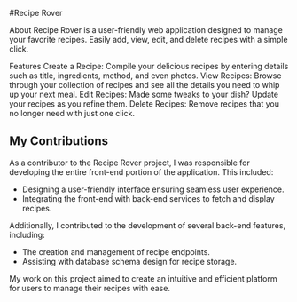 #Recipe Rover

About
Recipe Rover is a user-friendly web application designed to manage your favorite recipes. Easily add, view, edit, and delete recipes with a simple click.

Features
Create a Recipe: Compile your delicious recipes by entering details such as title, ingredients, method, and even photos.
View Recipes: Browse through your collection of recipes and see all the details you need to whip up your next meal.
Edit Recipes: Made some tweaks to your dish? Update your recipes as you refine them.
Delete Recipes: Remove recipes that you no longer need with just one click.

## My Contributions
As a contributor to the Recipe Rover project, I was responsible for developing the entire front-end portion of the application. This included:
- Designing a user-friendly interface ensuring seamless user experience.
- Integrating the front-end with back-end services to fetch and display recipes.

Additionally, I contributed to the development of several back-end features, including:
- The creation and management of recipe endpoints.
- Assisting with database schema design for recipe storage.

My work on this project aimed to create an intuitive and efficient platform for users to manage their recipes with ease.
